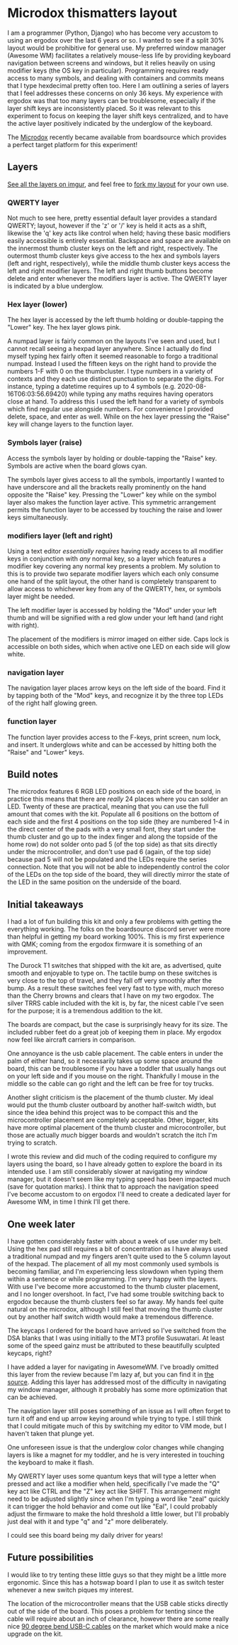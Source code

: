 # Microdox thismatters layout

I am a programmer (Python, Django) who has become very accustom to using an ergodox over the last 6 years or so. I wanted to see if a split 30% layout would be prohibitive for general use. My preferred window manager (Awesome WM) facilitates a relatively mouse-less life by providing keyboard navigation between screens and windows, but it relies heavily on using modifier keys (the OS key in particular). Programming requires ready access to many symbols, and dealing with containers and commits means that I type hexdecimal pretty often too. Here I am outlining a series of layers that I feel addresses these concerns on only 36 keys. My experience with ergodox was that too many layers can be troublesome, especially if the layer shift keys are inconsistently placed. So it was relevant to this experiment to focus on keeping the layer shift keys centralized, and to have the active layer positively indicated by the underglow of the keyboard.

The [Microdox](https://boardsource.xyz/store/5f2e7e4a2902de7151494f92) recently became available from boardsource which provides a perfect target platform for this experiment!

## Layers

[See all the layers on imgur](https://imgur.com/a/yku9Snh), and feel free to [fork my layout](https://github.com/thismatters/qmk_firmware/tree/thismatters-layout/keyboards/boardsource/microdox/keymaps/thismatters) for your own use.

### QWERTY layer

Not much to see here, pretty essential default layer provides a standard QWERTY; layout, however if the 'z' or '/' key is held it acts as a shift, likewise the 'q' key acts like control when held; having these basic modifiers easily accessible is entirely essential. Backspace and space are available on the innermost thumb cluster keys on the left and right, respectively. The outermost thumb cluster keys give access to the hex and symbols layers (left and right, respectively), while the middle thumb cluster keys access the left and right modifier layers. The left and right thumb buttons become delete and enter whenever the modifiers layer is active. The QWERTY layer is indicated by a blue underglow.

### Hex layer (lower)

The hex layer is accessed by the left thumb holding or double-tapping the "Lower" key. The hex layer glows pink.

A numpad layer is fairly common on the layouts I've seen and used, but I cannot recall seeing a hexpad layer anywhere. Since I actually do find myself typing hex fairly often it seemed reasonable to forgo a traditional numpad. Instead I used the fifteen keys on the right hand to provide the numbers 1-F with 0 on the thumbcluster. I type numbers in a variety of contexts and they each use distinct punctuation to separate the digits. For instance, typing a datetime requires up to 4 symbols (e.g. 2020-08-16T06:03:56.69420) while typing any maths requires having operators close at hand. To address this I used the left hand for a variety of symbols which find regular use alongside numbers. For convenience I provided delete, space, and enter as well. While on the hex layer pressing the "Raise" key will change layers to the function layer.


### Symbols layer (raise)

Access the symbols layer by holding or double-tapping the "Raise" key. Symbols are active when the board glows cyan.

The symbols layer gives access to all the symbols, importantly I wanted to have underscore and all the brackets really prominently on the hand opposite the "Raise" key. Pressing the "Lower" key while on the symbol layer also makes the function layer active. This symmetric arrangement permits the function layer to be accessed by touching the raise and lower keys simultaneously.

### modifiers layer (left and right)

Using a text editor _essentially requires_ having ready access to all modifier keys in conjunction with _any_ normal key, so a layer which features a modifier key covering any normal key presents a problem. My solution to this is to provide two separate modifier layers which each only consume one hand of the split layout, the other hand is completely transparent to allow access to whichever key from any of the QWERTY, hex, or symbols layer might be needed.

The left modifier layer is accessed by holding the "Mod" under your left thumb and will be signified with a red glow under your left hand (and right with right).

The placement of the modifiers is mirror imaged on either side. Caps lock is accessible on both sides, which when active one LED on each side will glow white.

### navigation layer

The navigation layer places arrow keys on the left side of the board. Find it by tapping both of the "Mod" keys, and recognize it by the three top LEDs of the right half glowing green.

### function layer

The function layer provides access to the F-keys, print screen, num lock, and insert. It underglows white and can be accessed by hitting both the "Raise" and "Lower" keys.

## Build notes

The microdox features 6 RGB LED positions on each side of the board, in practice this means that there are _really_ 24 places where you can solder an LED. Twenty of these are practical, meaning that you can use the full amount that comes with the kit. Populate all 6 positions on the bottom of each side and the first 4 positions on the top side (they are numbered 1-4 in the direct center of the pads with a very small font, they start under the thumb cluster and go up to the index finger and along the topside of the home row) do not solder onto pad 5 (of the top side) as that sits directly under the microcontroller, and don't use pad 6 (again, of the top side) because pad 5 will not be populated and the LEDs require the series connection. Note that you will not be able to independently control the color of the LEDs on the top side of the board, they will directly mirror the state of the LED in the same position on the underside of the board.

## Initial takeaways

I had a lot of fun building this kit and only a few problems with getting the everything working. The folks on the boardsource discord server were more than helpful in getting my board working 100%. This is my first experience with QMK; coming from the ergodox firmware it is something of an improvement.

The Durock T1 switches that shipped with the kit are, as advertised, quite smooth and enjoyable to type on. The tactile bump on these switches is very close to the top of travel, and they fall off very smoothly after the bump. As a result these switches feel very fast to type with, much moreso than the Cherry browns and clears that I have on my two ergodox. The silver TRRS cable included with the kit is, by far, the nicest cable I've seen for the purpose; it is a tremendous addition to the kit.

The boards are compact, but the case is surprisingly heavy for its size. The included rubber feet do a great job of keeping them in place. My ergodox now feel like aircraft carriers in comparison.

One annoyance is the usb cable placement. The cable enters in under the palm of either hand, so it necessarily takes up some space around the board, this can be troublesome if you have a toddler that usually hangs out on your left side and if you mouse on the right. Thankfully I mouse in the middle so the cable can go right and the left can be free for toy trucks.

Another slight criticism is the placement of the thumb cluster. My ideal would put the thumb cluster outboard by another half-switch width, but since the idea behind this project was to be compact this and the microcontroller placement are completely acceptable. Other, bigger, kits have more optimal placement of the thumb cluster and microcontroller, but those are actually _much_ bigger boards and wouldn't scratch the itch I'm trying to scratch.

I wrote this review and did much of the coding required to configure my layers using the board, so I have already gotten to explore the board in its intended use. I am still considerably slower at navigating my window manager, but it doesn't seem like my typing speed has been impacted much (save for quotation marks). I think that to approach the navigation speed I've become accustom to on ergodox I'll need to create a dedicated layer for Awesome WM, in time I think I'll get there.

## One week later

I have gotten considerably faster with about a week of use under my belt. Using the hex pad still requires a bit of concentration as I have always used a traditional numpad and my fingers aren't quite used to the 5 column layout of the hexpad. The placement of all my most commonly used symbols is becoming familiar, and I'm experiencing less slowdown when typing them within a sentence or while programming. I'm very happy with the layers. With use I've become more accustomed to the thumb cluster placement, and I no longer overshoot. In fact, I've had some trouble switching back to ergodox because the thumb clusters feel so far away. My hands feel quite natural on the microdox, although I still feel that moving the thumb cluster out by another half switch width would make a tremendous difference.

The keycaps I ordered for the board have arrived so I've switched from the DSA blanks that I was using initially to the MT3 profile Susuwatari. At least some of the speed gainz must be attributed to these beautifully sculpted keycaps, right?

I have added a layer for navigating in AwesomeWM. I've broadly omitted this layer from the review because I'm lazy af, but you can find it in [the source](https://github.com/thismatters/qmk_firmware/tree/thismatters-layout/keyboards/boardsource/microdox/keymaps/thismatters). Adding this layer has addressed most of the difficulty in navigating my window manager, although it probably has some more optimization that can be achieved.

The navigation layer still poses something of an issue as I will often forget to turn it off and end up arrow keying around while trying to type. I still think that I could mitigate much of this by switching my editor to VIM mode, but I haven't taken that plunge yet.

One unforeseen issue is that the underglow color changes while changing layers is like a magnet for my toddler, and he is very interested in touching the keyboard to make it flash.

My QWERTY layer uses some quantum keys that will type a letter when pressed and act like a modifier when held, specifically I've made the "Q" key act like CTRL and the "Z" key act like SHIFT. This arrangement might need to be adjusted slightly since when I'm typing a word like "zeal" quickly it can trigger the hold behavior and come out like "Eal", I could probably adjust the firmware to make the hold threshold a little lower, but I'll probably just deal with it and type "q" and "z" more deliberately.

I could see this board being my daily driver for years!

## Future possibilities

I would like to try tenting these little guys so that they might be a little more ergonomic. Since this has a hotswap board I plan to use it as switch tester whenever a new switch piques my interest.

The location of the microcontroller means that the USB cable sticks directly out of the side of the board. This poses a problem for tenting since the cable will require about an inch of clearance, however there are some really nice [90 degree bend USB-C cables](https://hocotech.com/product/phone-accessories/cables/type-c-aka-usb-c/cable-usb-to-type-c-u42-exquisite-steel-charging-data-sync/) on the market which would make a nice upgrade on the kit.